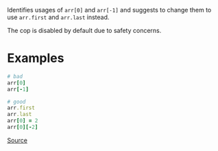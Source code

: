 
Identifies usages of `arr[0]` and `arr[-1]` and suggests to change
them to use `arr.first` and `arr.last` instead.

The cop is disabled by default due to safety concerns.

# Examples

```ruby
# bad
arr[0]
arr[-1]

# good
arr.first
arr.last
arr[0] = 2
arr[0][-2]
```

[Source](http://www.rubydoc.info/gems/rubocop/RuboCop/Cop/Style/ArrayFirstLast)
